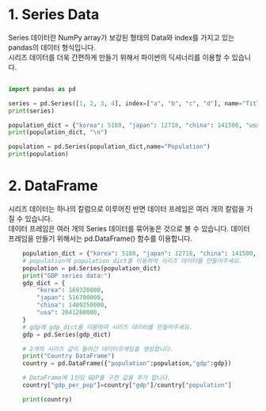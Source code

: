 # 1. Series Data
Series 데이터란 NumPy array가 보강된 형태의 Data와 index를 가지고 있는 pandas의 데이터 형식입니다.  
시리즈 데이터를 더욱 간편하게 만들기 위해서 파이썬의 딕셔너리를 이용할 수 있습니다.  

```python

import pandas as pd

series = pd.Series([1, 2, 3, 4], index=["a", "b", "c", "d"], name="Title")
print(series)

population_dict = {"korea": 5180, "japan": 12718, "china": 141500, "usa": 32676}
print(population_dict, "\n")

population = pd.Series(population_dict,name="Population")
print(population)
```
# 2. DataFrame
시리즈 데이터는 하나의 칼럼으로 이루어진 반면 데이터 프레임은 여러 개의 칼럼을 가질 수 있습니다.  
데이터 프레임은 여러 개의 Series 데이터를 묶어놓은 것으로 볼 수 있습니다. 데이터 프레임을 만들기 위해서는 pd.DataFrame() 함수를 이용합니다.  
```python
    population_dict = {"korea": 5180, "japan": 12718, "china": 141500, "usa": 32676}
    # population에 population_dict를 이용하여 시리즈 데이터를 만들어주세요.
    population = pd.Series(population_dict)
    print("GDP series data:")
    gdp_dict = {
        "korea": 169320000,
        "japan": 516700000,
        "china": 1409250000,
        "usa": 2041280000,
    }
    # gdp에 gdp_dict를 이용하여 시리즈 데이터를 만들어주세요.
    gdp = pd.Series(gdp_dict)

    # 2개의 시리즈 값이 들어간 데이터프레임을 생성합니다.
    print("Country DataFrame")
    country = pd.DataFrame({"population":population,"gdp":gdp})

    # DataFrame에 1인당 GDP를 구한 값을 추가 합니다.
    country["gdp_per_pop"]=country["gdp"]/country["population"]

    print(country)
```
